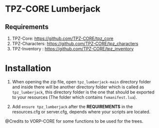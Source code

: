 # TPZ-CORE Lumberjack

## Requirements

1. TPZ-Core: https://github.com/TPZ-CORE/tpz_core
2. TPZ-Characters: https://github.com/TPZ-CORE/tpz_characters
3. TPZ-Inventory : https://github.com/TPZ-CORE/tpz_inventory
   
# Installation

1. When opening the zip file, open `tpz_lumberjack-main` directory folder and inside there will be another directory folder which is called as `tpz_lumberjack`, this directory folder is the one that should be exported to your resources (The folder which contains `fxmanifest.lua`).

2. Add `ensure tpz_lumberjack` after the **REQUIREMENTS** in the resources.cfg or server.cfg, depends where your scripts are located.

@Credits to VORP-CORE for some functions to be used for the trees.

